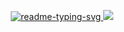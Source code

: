 <center>
  <p align="center">
    <a href="#">
      <img src="https://readme-typing-svg.herokuapp.com?font=Rubik+Doodle+Shadow&amp;pause=1000&amp;color=6272A4&amp;center=true&amp;random=false&amp;width=435&amp;lines=Welcome+to+Ta+Tuan+Anh's+profile!" alt="readme-typing-svg">
    </a>
        <a href="#">
      <img src="https://github-profile-trophy.vercel.app/?username=tripleseven190504&theme=dracula&title=Joined2020,MultiLanguage,Experience,Commits,Followers,Repositories,Issues,PullRequest">
    </a>
  </p>
</center>
